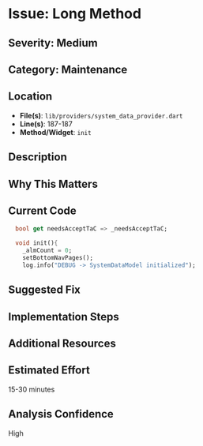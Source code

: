 # Issue: Long Method

## Severity: Medium

## Category: Maintenance

## Location
- **File(s)**: `lib/providers/system_data_provider.dart`
- **Line(s)**: 187-187
- **Method/Widget**: `init`

## Description


## Why This Matters


## Current Code
```dart
  bool get needsAcceptTaC => _needsAcceptTaC;

  void init(){
    _almCount = 0;
    setBottomNavPages();
    log.info("DEBUG -> SystemDataModel initialized");
```

## Suggested Fix


## Implementation Steps


## Additional Resources


## Estimated Effort
15-30 minutes

## Analysis Confidence
High
